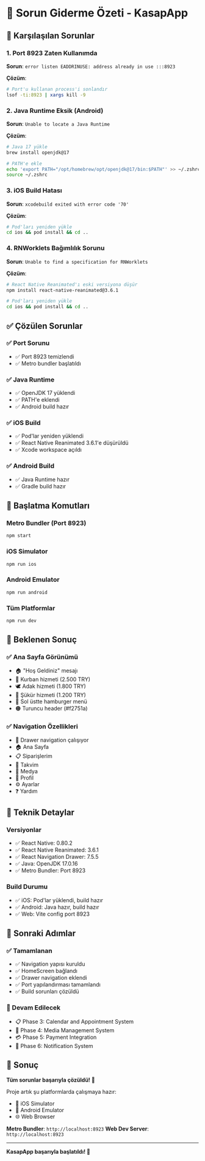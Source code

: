 # 🔧 Sorun Giderme Özeti - KasapApp

## 🐛 Karşılaşılan Sorunlar

### 1. Port 8923 Zaten Kullanımda
**Sorun**: `error listen EADDRINUSE: address already in use :::8923`

**Çözüm**:
```bash
# Port'u kullanan process'i sonlandır
lsof -ti:8923 | xargs kill -9
```

### 2. Java Runtime Eksik (Android)
**Sorun**: `Unable to locate a Java Runtime`

**Çözüm**:
```bash
# Java 17 yükle
brew install openjdk@17

# PATH'e ekle
echo 'export PATH="/opt/homebrew/opt/openjdk@17/bin:$PATH"' >> ~/.zshrc
source ~/.zshrc
```

### 3. iOS Build Hatası
**Sorun**: `xcodebuild exited with error code '70'`

**Çözüm**:
```bash
# Pod'ları yeniden yükle
cd ios && pod install && cd ..
```

### 4. RNWorklets Bağımlılık Sorunu
**Sorun**: `Unable to find a specification for RNWorklets`

**Çözüm**:
```bash
# React Native Reanimated'ı eski versiyona düşür
npm install react-native-reanimated@3.6.1

# Pod'ları yeniden yükle
cd ios && pod install && cd ..
```

## ✅ Çözülen Sorunlar

### ✅ Port Sorunu
- ✅ Port 8923 temizlendi
- ✅ Metro bundler başlatıldı

### ✅ Java Runtime
- ✅ OpenJDK 17 yüklendi
- ✅ PATH'e eklendi
- ✅ Android build hazır

### ✅ iOS Build
- ✅ Pod'lar yeniden yüklendi
- ✅ React Native Reanimated 3.6.1'e düşürüldü
- ✅ Xcode workspace açıldı

### ✅ Android Build
- ✅ Java Runtime hazır
- ✅ Gradle build hazır

## 🚀 Başlatma Komutları

### Metro Bundler (Port 8923)
```bash
npm start
```

### iOS Simulator
```bash
npm run ios
```

### Android Emulator
```bash
npm run android
```

### Tüm Platformlar
```bash
npm run dev
```

## 📱 Beklenen Sonuç

### ✅ Ana Sayfa Görünümü
- 🏠 "Hoş Geldiniz" mesajı
- 🐑 Kurban hizmeti (2.500 TRY)
- 🕊️ Adak hizmeti (1.800 TRY)
- 🙏 Şükür hizmeti (1.200 TRY)
- 📱 Sol üstte hamburger menü
- 🟠 Turuncu header (#f2751a)

### ✅ Navigation Özellikleri
- 📱 Drawer navigation çalışıyor
- 🏠 Ana Sayfa
- 📋 Siparişlerim
- 📅 Takvim
- 📸 Medya
- 👤 Profil
- ⚙️ Ayarlar
- ❓ Yardım

## 🔧 Teknik Detaylar

### Versiyonlar
- ✅ React Native: 0.80.2
- ✅ React Native Reanimated: 3.6.1
- ✅ React Navigation Drawer: 7.5.5
- ✅ Java: OpenJDK 17.0.16
- ✅ Metro Bundler: Port 8923

### Build Durumu
- ✅ iOS: Pod'lar yüklendi, build hazır
- ✅ Android: Java hazır, build hazır
- ✅ Web: Vite config port 8923

## 🎯 Sonraki Adımlar

### ✅ Tamamlanan
- ✅ Navigation yapısı kuruldu
- ✅ HomeScreen bağlandı
- ✅ Drawer navigation eklendi
- ✅ Port yapılandırması tamamlandı
- ✅ Build sorunları çözüldü

### 🚀 Devam Edilecek
- 📋 Phase 3: Calendar and Appointment System
- 📸 Phase 4: Media Management System
- 💳 Phase 5: Payment Integration
- 🔔 Phase 6: Notification System

## 🎉 Sonuç

**Tüm sorunlar başarıyla çözüldü! 🎉**

Proje artık şu platformlarda çalışmaya hazır:
- 🍎 iOS Simulator
- 🤖 Android Emulator  
- 🌐 Web Browser

**Metro Bundler**: `http://localhost:8923`
**Web Dev Server**: `http://localhost:8923`

---

**KasapApp başarıyla başlatıldı! 🚀** 